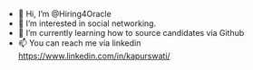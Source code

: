 - 👋 Hi, I’m @Hiring4Oracle
- 👀 I’m interested in social networking.
- 🌱 I’m currently learning how to source candidates via Github
- 📫 You can reach me via linkedin https://www.linkedin.com/in/kapurswati/
<!---
Hiring4Oracle/Hiring4Oracle is a ✨ special ✨ repository because its `README.md` (this file) appears on your GitHub profile.
You can click the Preview link to take a look at your changes.
--->
